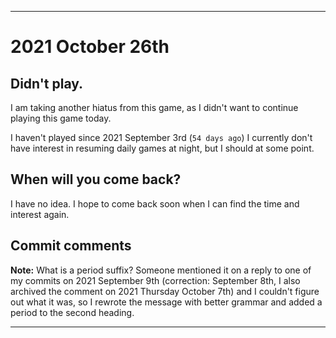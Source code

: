 
***

# 2021 October 26th

## Didn't play.

I am taking another hiatus from this game, as I didn't want to continue playing this game today.

I haven't played since 2021 September 3rd (`54 days ago`) I currently don't have interest in resuming daily games at night, but I should at some point.

## When will you come back?

I have no idea. I hope to come back soon when I can find the time and interest again.

## Commit comments

**Note:** What is a period suffix? Someone mentioned it on a reply to one of my commits on 2021 September 9th (correction: September 8th, I also archived the comment on 2021 Thursday October 7th) and I couldn't figure out what it was, so I rewrote the message with better grammar and added a period to the second heading.

***
